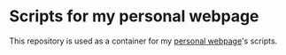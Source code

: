 # Scripts for my personal webpage

This repository is used as a container for my [personal webpage](https://cqllab.upc.edu/people/lalemany/)'s scripts.
